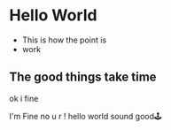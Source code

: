 # Hello World

- This is how the point is
- work

## The good things take time

ok i fine

I'm Fine  no u r !
hello world
sound good🕹️
